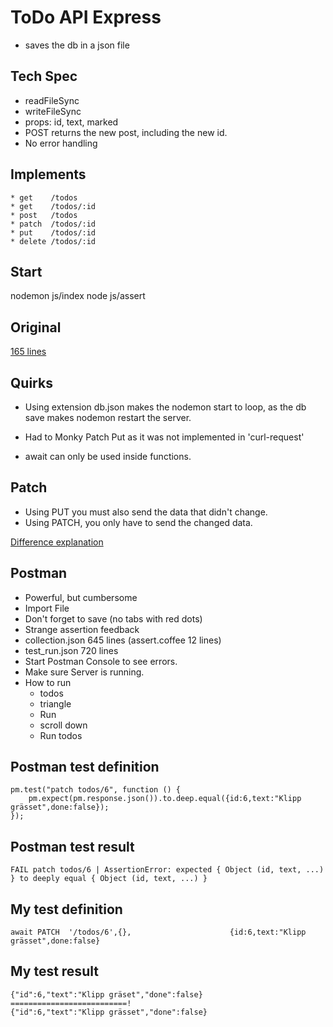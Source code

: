 # ToDo API Express

* saves the db in a json file

## Tech Spec

* readFileSync
* writeFileSync
* props: id, text, marked
* POST returns the new post, including the new id.
* No error handling

## Implements
```
* get    /todos
* get    /todos/:id
* post   /todos
* patch  /todos/:id
* put    /todos/:id
* delete /todos/:id
```
## Start

nodemon js/index
node js/assert

## Original

[165 lines](https://github.com/foocoding/Node.js/tree/master/week3/lecture)

## Quirks

* Using extension db.json makes the nodemon start to loop, as the db save makes nodemon restart the server.

* Had to Monky Patch Put as it was not implemented in 'curl-request'

* await can only be used inside functions. 

## Patch

* Using PUT you must also send the data that didn't change.
* Using PATCH, you only have to send the changed data.

[Difference explanation](https://www.testingexcellence.com/difference-put-patch-requests/)

## Postman

* Powerful, but cumbersome
* Import File
* Don't forget to save (no tabs with red dots)
* Strange assertion feedback
* collection.json 645 lines (assert.coffee 12 lines)
* test_run.json   720 lines
* Start Postman Console to see errors.
* Make sure Server is running.
* How to run
	* todos
	* triangle
	* Run
	* scroll down
	* Run todos

## Postman test definition
```
pm.test("patch todos/6", function () {
    pm.expect(pm.response.json()).to.deep.equal({id:6,text:"Klipp grässet",done:false});
});
```
## Postman test result
```
FAIL patch todos/6 | AssertionError: expected { Object (id, text, ...) } to deeply equal { Object (id, text, ...) }
```
## My test definition
```
await PATCH  '/todos/6',{},                      {id:6,text:"Klipp grässet",done:false}
```
## My test result
```
{"id":6,"text":"Klipp gräset","done":false}
==========================!
{"id":6,"text":"Klipp grässet","done":false}
```
